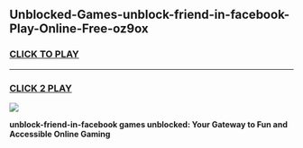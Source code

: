 
## Unblocked-Games-unblock-friend-in-facebook-Play-Online-Free-oz9ox
<h3>
<a href="https://premium76.site?title=unblock-friend-in-facebook&ref=26A">CLICK TO PLAY</a></h3>
<hr>

<h3>
<a href="https://premium76.site?title=unblock-friend-in-facebook&ref=26A">CLICK 2 PLAY</a>
  
</h3>

<a href="https://premium76.site?title=unblock-friend-in-facebook&ref=26A"><img src="https://clearcache.store/games.png"></a>


**unblock-friend-in-facebook games unblocked: Your Gateway to Fun and Accessible Online Gaming**
